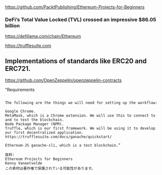 https://github.com/PacktPublishing/Ethereum-Projects-for-Beginners

### DeFi’s Total Value Locked (TVL) crossed an impressive $86.05 billion 
https://defillama.com/chain/Ethereum

https://trufflesuite.com

## Implementations of standards like ERC20 and ERC721.
https://github.com/OpenZeppelin/openzeppelin-contracts

“Requirements
                
            
 ```           
                
The following are the things we will need for setting up the workflow:

Google Chrome.
MetaMask, which is a Chrome extension. We will use this to connect to and to test the blockchain.
Node Package Manager (NPM).
Truffle, which is our first framework. We will be using it to develop our first decentralized application.
https://trufflesuite.com/docs/ganache/quickstart/

Ethereum-JS ganache-cli, which is a test blockchain.”

抜粋:
Ethereum Projects for Beginners
Kenny Vaneetvelde
この素材は著作権で保護されている可能性があります。
```
